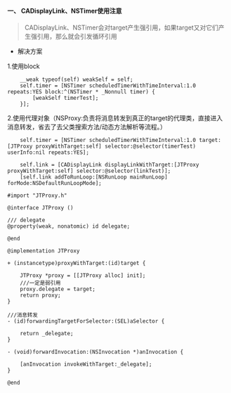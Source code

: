 #### 一、 CADisplayLink、NSTimer使用注意
 
> CADisplayLink、NSTimer会对target产生强引用，如果target又对它们产生强引用，那么就会引发循环引用

* 解决方案

1.使用block

```
    __weak typeof(self) weakSelf = self;
    self.timer = [NSTimer scheduledTimerWithTimeInterval:1.0 repeats:YES block:^(NSTimer * _Nonnull timer) {
        [weakSelf timerTest];
    }];

```

2.使用代理对象（NSProxy:负责将消息转发到真正的target的代理类，直接进入消息转发，省去了去父类搜索方法/动态方法解析等流程。）

```
    self.timer = [NSTimer scheduledTimerWithTimeInterval:1.0 target:[JTProxy proxyWithTarget:self] selector:@selector(timerTest) userInfo:nil repeats:YES];
    
    self.link = [CADisplayLink displayLinkWithTarget:[JTProxy proxyWithTarget:self] selector:@selector(linkTest)];
    [self.link addToRunLoop:[NSRunLoop mainRunLoop] forMode:NSDefaultRunLoopMode];

```

```
#import "JTProxy.h"

@interface JTProxy ()

/// delegate
@property(weak, nonatomic) id delegate;

@end

@implementation JTProxy

+ (instancetype)proxyWithTarget:(id)target {
    
    JTProxy *proxy = [[JTProxy alloc] init];
    ///一定是弱引用
    proxy.delegate = target;
    return proxy;
}

///消息转发
- (id)forwardingTargetForSelector:(SEL)aSelector {
    
    return _delegate;
}

- (void)forwardInvocation:(NSInvocation *)anInvocation {
    
    [anInvocation invokeWithTarget:_delegate];
}

@end

```


